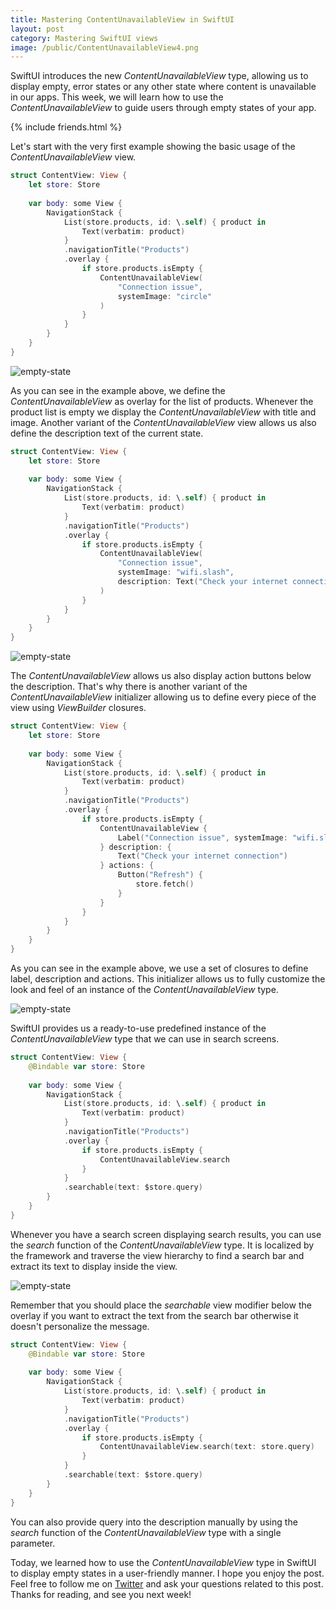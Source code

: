 ```yaml
---
title: Mastering ContentUnavailableView in SwiftUI
layout: post
category: Mastering SwiftUI views
image: /public/ContentUnavailableView4.png
---
```


SwiftUI introduces the new *ContentUnavailableView* type, allowing us to display empty, error states or any other state where content is unavailable in our apps. This week, we will learn how to use the *ContentUnavailableView* to guide users through empty states of your app.

{% include friends.html %}

Let's start with the very first example showing the basic usage of the *ContentUnavailableView* view.

```swift
struct ContentView: View {
    let store: Store
    
    var body: some View {
        NavigationStack {
            List(store.products, id: \.self) { product in
                Text(verbatim: product)
            }
            .navigationTitle("Products")
            .overlay {
                if store.products.isEmpty {
                    ContentUnavailableView(
                        "Connection issue",
                        systemImage: "circle"
                    )
                }
            }
        }
    }
}
```
![empty-state](/public/ContentUnavailableView1.png)

As you can see in the example above, we define the *ContentUnavailableView* as overlay for the list of products. Whenever the product list is empty we display the *ContentUnavailableView* with title and image. Another variant of the *ContentUnavailableView* view allows us also define the description text of the current state.

```swift
struct ContentView: View {
    let store: Store
    
    var body: some View {
        NavigationStack {
            List(store.products, id: \.self) { product in
                Text(verbatim: product)
            }
            .navigationTitle("Products")
            .overlay {
                if store.products.isEmpty {
                    ContentUnavailableView(
                        "Connection issue",
                        systemImage: "wifi.slash",
                        description: Text("Check your internet connection")
                    )
                }
            }
        }
    }
}
```

![empty-state](/public/ContentUnavailableView2.png)

The *ContentUnavailableView* allows us also display action buttons below the description. That's why there is another variant of the *ContentUnavailableView* initializer allowing us to define every piece of the view using *ViewBuilder* closures.

```swift
struct ContentView: View {
    let store: Store
    
    var body: some View {
        NavigationStack {
            List(store.products, id: \.self) { product in
                Text(verbatim: product)
            }
            .navigationTitle("Products")
            .overlay {
                if store.products.isEmpty {
                    ContentUnavailableView {
                        Label("Connection issue", systemImage: "wifi.slash")
                    } description: {
                        Text("Check your internet connection")
                    } actions: {
                        Button("Refresh") {
                            store.fetch()
                        }
                    }
                }
            }
        }
    }
}
```

As you can see in the example above, we use a set of closures to define label, description and actions. This initializer allows us to fully customize the look and feel of an instance of the *ContentUnavailableView* type.

![empty-state](/public/ContentUnavailableView3.png)

SwiftUI provides us a ready-to-use predefined instance of the *ContentUnavailableView* type that we can use in search screens.

```swift
struct ContentView: View {
    @Bindable var store: Store
    
    var body: some View {
        NavigationStack {
            List(store.products, id: \.self) { product in
                Text(verbatim: product)
            }
            .navigationTitle("Products")
            .overlay {
                if store.products.isEmpty {
                    ContentUnavailableView.search
                }
            }
            .searchable(text: $store.query)
        }
    }
}
```

Whenever you have a search screen displaying search results, you can use the *search* function of the *ContentUnavailableView* type. It is localized by the framework and traverse the view hierarchy to find a search bar and extract its text to display inside the view.

![empty-state](/public/ContentUnavailableView4.png)

Remember that you should place the *searchable* view modifier below the overlay if you want to extract the text from the search bar otherwise it doesn't personalize the message.

```swift
struct ContentView: View {
    @Bindable var store: Store
    
    var body: some View {
        NavigationStack {
            List(store.products, id: \.self) { product in
                Text(verbatim: product)
            }
            .navigationTitle("Products")
            .overlay {
                if store.products.isEmpty {
                    ContentUnavailableView.search(text: store.query)
                }
            }
            .searchable(text: $store.query)
        }
    }
}
```

You can also provide query into the description manually by using the *search* function of the *ContentUnavailableView* type with a single parameter.

Today, we learned how to use the *ContentUnavailableView* type in SwiftUI to display empty states in a user-friendly manner. I hope you enjoy the post. Feel free to follow me on [Twitter](https://twitter.com/mecid) and ask your questions related to this post. Thanks for reading, and see you next week!
